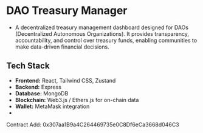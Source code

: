 # DAO Treasury Manager

- A decentralized treasury management dashboard designed for DAOs (Decentralized Autonomous Organizations). It provides transparency, accountability, and control over treasury funds, enabling communities to make data-driven financial decisions.



## Tech Stack
- **Frontend:** React, Tailwind CSS, Zustand
- **Backend:** Express
- **Database:**  MongoDB
- **Blockchain:** Web3.js / Ethers.js for on-chain data
- **Wallet:** MetaMask integration
- 

Contract Add: 0x307aa1B9a4C264469735e0C8Df6eCa3668d046C3
